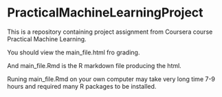 PracticalMachineLearningProject
===============================

This is a repository containing project assignment from Coursera course  Practical Machine Learning.


You should view the main_file.html fro grading. 

And main_file.Rmd is the R markdown file producing the html.

Runing main_file.Rmd on your own computer may take very long time 7-9 hours and required many R packages to be installed.
